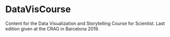# DataVisCourse
Content for the Data Visualization and Storytelling Course for Scientist. 
Last edition given at the CRAG in Barcelona 2019.
